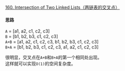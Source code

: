 [160. Intersection of Two Linked Lists（两链表的交叉点）](https://leetcode.com/problems/intersection-of-two-linked-lists/)

#### 思路
`A` = [a1, a2, c1, c2, c3]  
`B` = [b1, b2, b3, c1, c2, c3]  
`A+B` = [a1, a2, c1, c2, c3, b1, b2, b3, c1, c2, c3]  
`B+A` = [b1, b2, b3, c1, c2, c3, a1, a2, c1, c2, c3]  

很明显，交叉点在`A+B`和`B+A`的第一个相同处出现。  
这样就可以实现`O(1)`的空间复杂度。
